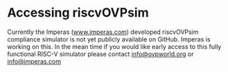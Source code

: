 # Accessing riscvOVPsim

Currently the Imperas (www.imperas.com) developed riscvOVPsim compliance simulator is not yet publicly available on GitHub. Imperas is working on this. In the mean time if you would like early access to this fully functional RISC-V simulator please contact info@ovpworld.org or info@imperas.com
